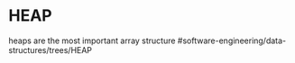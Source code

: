 # HEAP
heaps are the most important array structure
#software-engineering/data-structures/trees/HEAP
